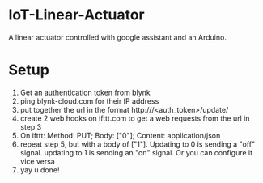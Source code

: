 # IoT-Linear-Actuator
A linear actuator controlled with google assistant and an Arduino.


# Setup
1) Get an authentication token from blynk
2) ping blynk-cloud.com for their IP address
3) put together the url in the format http://<ipaddress>/<auth_token>/update/<a virtual pin on blynk>
4) create 2 web hooks on ifttt.com to get a web requests from the url in step 3
5) On ifttt: Method: PUT; Body: ["0"]; Content: application/json
6) repeat step 5, but with a body of ["1"]. Updating to 0 is sending a "off" signal. updating to 1 is sending an "on" signal. Or you can configure it vice versa
7) yay u done!
